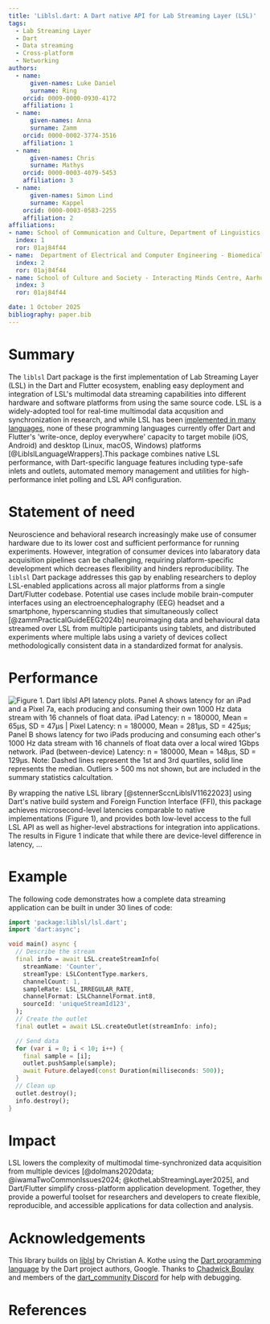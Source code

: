 ```yaml
---
title: 'Liblsl.dart: A Dart native API for Lab Streaming Layer (LSL)'
tags:
  - Lab Streaming Layer
  - Dart
  - Data streaming
  - Cross-platform
  - Networking
authors:
  - name:
      given-names: Luke Daniel
      surname: Ring
    orcid: 0009-0000-0930-4172
    affiliation: 1
  - name:
      given-names: Anna
      surname: Zamm
    orcid: 0000-0002-3774-3516
    affiliation: 1
  - name:
      given-names: Chris
      surname: Mathys
    orcid: 0000-0003-4079-5453
    affiliation: 3
  - name:
      given-names: Simon Lind
      surname: Kappel
    orcid: 0000-0003-0583-2255
    affiliation: 2
affiliations:
- name: School of Communication and Culture, Department of Linguistics, Cognitive Science and Semiotics, Aarhus University, Denmark
  index: 1
  ror: 01aj84f44
- name:  Department of Electrical and Computer Engineering - Biomedical Engineering, Aarhus University, Denmark
  index: 2
  ror: 01aj84f44
- name: School of Culture and Society - Interacting Minds Centre, Aarhus University, Denmark
  index: 3
  ror: 01aj84f44

date: 1 October 2025
bibliography: paper.bib
---
```


# Summary

The `liblsl` Dart package is the first implementation of Lab Streaming Layer (LSL) in the Dart and Flutter ecosystem, enabling easy deployment and integration of LSL's multimodal data streaming capabilities into different hardware and software platforms from using the same source code. LSL is a widely-adopted tool for real-time multimodal data acqusition and synchronization in research, and while LSL has been [implemented in many languages](https://labstreaminglayer.readthedocs.io/info/language_wrappers.html), none of these programming languages currently offer Dart and Flutter's 'write-once, deploy everywhere' capacity to target mobile (iOS, Android) and desktop (Linux, macOS, Windows) platforms [@LiblslLanguageWrappers].This package combines native LSL performance, with Dart-specific language features including type-safe inlets and outlets, automated memory management and utilities for high-performance inlet polling and LSL API configuration. 

# Statement of need

Neuroscience and behavioral research increasingly make use of consumer hardware due to its lower cost and sufficient performance for running experiments. However, integration of consumer devices into labaratory data acquisition pipelines can be challenging, requiring platform-specific development which decreases flexibility and hinders reproducibility. The `liblsl` Dart package addresses this gap by enabling researchers to deploy LSL-enabled applications across all major platforms from a single Dart/Flutter codebase. Potential use cases include mobile brain-computer interfaces using an electroencephalography (EEG) headset and a smartphone, hyperscanning studies that simultaneously collect [@zammPracticalGuideEEG2024b] neuroimaging data and behavioural data streamed over LSL from multiple participants using tablets, and distributed experiments where multiple labs using a variety of devices collect methodologically consistent data in a standardized format for analysis. 

# Performance

![Figure 1. Dart liblsl API latency plots. Panel A shows latency for an iPad and a Pixel 7a, each producing and consuming their own 1000 Hz data stream with 16 channels of float data. iPad Latency: n = 180000, Mean = 65µs, SD = 47µs | Pixel Latency: n = 180000, Mean = 281µs, SD = 425µs; Panel B shows latency for two iPads producing and consuming each other's 1000 Hz data stream with 16 channels of float data over a local wired 1Gbps network. iPad (between-device) Latency: n = 180000, Mean = 148µs, SD = 129µs. Note: Dashed lines represent the 1st and 3rd quartiles, solid line represents the median. Outliers > 500 ms not shown, but are included in the summary statistics calcultation.](./figures/plot_latency.png)

By wrapping the native LSL library [@stennerSccnLiblslV11622023] using Dart's native build system and Foreign Function Interface (FFI), this package achieves microsecond-level latencies comparable to native implementations (Figure 1), and provides both low-level access to the full LSL API as well as higher-level abstractions for integration into applications. The results in Figure 1 indicate that while there are device-level difference in latency, ...

# Example

The following code demonstrates how a complete data streaming application can be built in under 30 lines of code:

```dart
import 'package:liblsl/lsl.dart';
import 'dart:async';

void main() async {
  // Describe the stream
  final info = await LSL.createStreamInfo(
    streamName: 'Counter',
    streamType: LSLContentType.markers,
    channelCount: 1,
    sampleRate: LSL_IRREGULAR_RATE,
    channelFormat: LSLChannelFormat.int8,
    sourceId: 'uniqueStreamId123',
  );
  // Create the outlet
  final outlet = await LSL.createOutlet(streamInfo: info);

  // Send data
  for (var i = 0; i < 10; i++) {
    final sample = [i];
    outlet.pushSample(sample);
    await Future.delayed(const Duration(milliseconds: 500));
  }
  // Clean up
  outlet.destroy();
  info.destroy();
}
```

# Impact

LSL lowers the complexity of multimodal time-synchronized data acquisition from multiple devices [@dolmans2020data; @iwamaTwoCommonIssues2024; @kotheLabStreamingLayer2025], and Dart/Flutter simplify cross-platform application development. Together, they provide a powerful toolset for researchers and developers to create flexible, reproducible, and accessible applications for data collection and analysis.


# Acknowledgements

This library builds on [liblsl](https://github.com/sccn/liblsl) by Christian A. Kothe using the [Dart programming language](https://dart.dev/) by the Dart project authors, Google. Thanks to [Chadwick Boulay](https://orcid.org/0000-0003-1747-3931) and members of the [dart_community Discord](https://discord.gg/Qt6DgfAWWx) for help with debugging.

# References
